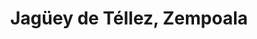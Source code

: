 ---
title: Jagüey de Téllez, Zempoala
url: /jaguey-de-tellez-zempoala/
latitude: 20.027
longitude: -98.787
---